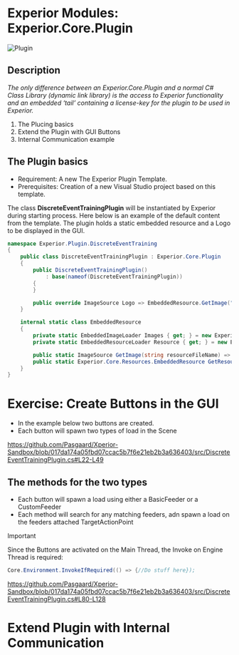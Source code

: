 # Experior Modules: Experior.Core.Plugin

![Plugin](https://github.com/Pasgaard/Xperior-Sandbox/assets/12232128/2ae16ca8-082b-48f9-aeb1-d496fba9096e=20x20)

## Description
_The only difference between an Experior.Core.Plugin and a normal C# Class Library (dynamic link library) is the access to Experior functionality and an embedded ‘tail’ containing a license-key for the plugin to be used in Experior._ 

1. The Plucing basics
2. Extend the Plugin with GUI Buttons
3. Internal Communication example

## The Plugin basics

* Requirement: A new The Experior Plugin Template.
* Prerequisites: Creation of a new Visual Studio project based on this template.
  
The class **DiscreteEventTrainingPlugin** will be instantiated by Experior during starting process. 
Here below is an example of the default content from the template. 
The plugin holds a static embedded resource and a Logo to be displayed in the GUI.

```csharp
namespace Experior.Plugin.DiscreteEventTraining
{
    public class DiscreteEventTrainingPlugin : Experior.Core.Plugin
    {
        public DiscreteEventTrainingPlugin()
            : base(nameof(DiscreteEventTrainingPlugin))
        {
        }

        public override ImageSource Logo => EmbeddedResource.GetImage("BasicTrainingPlugin");
    }

    internal static class EmbeddedResource
    {
        private static EmbeddedImageLoader Images { get; } = new Experior.Core.Resources.EmbeddedImageLoader();
        private static EmbeddedResourceLoader Resource { get; } = new Experior.Core.Resources.EmbeddedResourceLoader();

        public static ImageSource GetImage(string resourceFileName) => Images.Get(resourceFileName);
        public static Experior.Core.Resources.EmbeddedResource GetResource(string resourceFileName) => Resource.Get(resourceFileName);
    }
}
```

# Exercise: Create Buttons in the GUI

* In the example below two buttons are created. 
* Each button will spawn two types of load in the Scene

https://github.com/Pasgaard/Xperior-Sandbox/blob/017da174a05fbd07ccac5b7f6e21eb2b3a636403/src/DiscreteEventTrainingPlugin.cs#L22-L49

## The methods for the two types 

* Each button will spawn a load using either a BasicFeeder or a CustomFeeder
* Each method will search for any matching feeders, adn spawn a load on the feeders attached TargetActionPoint

> [!IMPORTANT]  
> Since the Buttons are activated on the Main Thread, the Invoke on Engine Thread is required:

```csharp
Core.Environment.InvokeIfRequired(() => {//Do stuff here});
```

https://github.com/Pasgaard/Xperior-Sandbox/blob/017da174a05fbd07ccac5b7f6e21eb2b3a636403/src/DiscreteEventTrainingPlugin.cs#L80-L128

# Extend Plugin with Internal Communication




